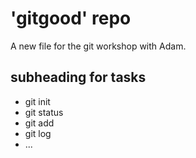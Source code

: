 # 'gitgood' repo

A new file for the git workshop with Adam.

## subheading for tasks

- git init
- git status
- git add
- git log
- ...
